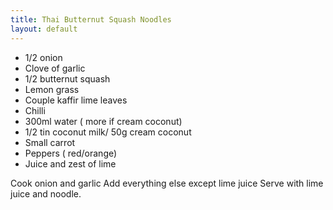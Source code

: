 ```yaml
---
title: Thai Butternut Squash Noodles
layout: default
--- 
```


* 1/2 onion
* Clove of garlic
* 1/2 butternut squash
* Lemon grass
* Couple kaffir lime leaves
* Chilli
* 300ml water ( more if cream coconut)
* 1/2 tin coconut milk/ 50g cream coconut
* Small carrot
* Peppers ( red/orange)
* Juice and zest of lime

Cook onion and garlic
Add everything else except lime juice
Serve with lime juice and noodle.
